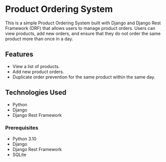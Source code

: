 # Product Ordering System

This is a simple Product Ordering System built with Django and Django Rest Framework (DRF) that allows users to manage product orders. Users can view products, add new orders, and ensure that they do not order the same product more than once in a day.

## Features

- View a list of products.
- Add new product orders.
- Duplicate order prevention for the same product within the same day.

## Technologies Used

- Python
- Django
- Django Rest Framework

### Prerequisites

- Python 3.10
- Django
- Django Rest Framework
- SQLite
